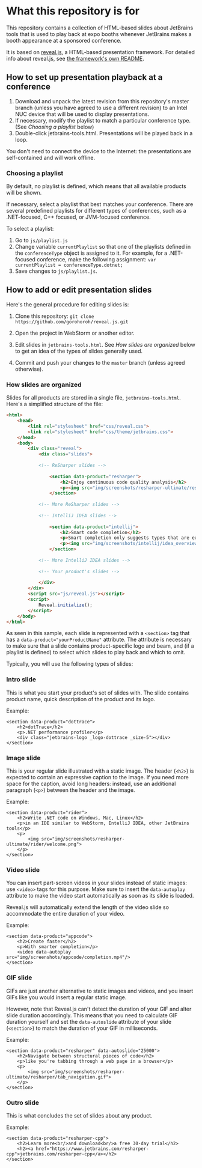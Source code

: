 # What this repository is for

This repository contains a collection of HTML-based slides about JetBrains tools that is used to play back at expo booths whenever JetBrains makes a booth appearance at a sponsored conference.

It is based on [reveal.js](https://github.com/hakimel/reveal.js/), a HTML-based presentation framework. For detailed info about reveal.js, see [the framework's own README](https://github.com/hakimel/reveal.js/blob/master/README.md).

## How to set up presentation playback at a conference

1. Download and unpack the latest revision from this repository's master branch (unless you have agreed to use a different revision) to an Intel NUC device that will be used to display presentations.
2. If necessary, modify the playlist to match a particular conference type. (See *Choosing a playlist* below)
3. Double-click jetbrains-tools.html. Presentations will be played back in a loop.

You don't need to connect the device to the Internet: the presentations are self-contained and will work offline.

### Choosing a playlist
By default, no playlist is defined, which means that all available products will be shown.

If necessary, select a playlist that best matches your conference. There are several predefined playlists for different types of conferences, such as a .NET-focused, C++ focused, or JVM-focused conference.

To select a playlist:
1. Go to `js/playlist.js`
2. Change variable `currentPlaylist` so that one of the playlists defined in the `conferenceType` object is assigned to it. For example, for a .NET-focused conference, make the following assignment: `var currentPlaylist = conferenceType.dotnet;`
3. Save changes to `js/playlist.js`.


## How to add or edit presentation slides

Here's the general procedure for editing slides is:

1. Clone this repository: `git clone https://github.com/gorohoroh/reveal.js.git`

2. Open the project in WebStorm or another editor.

3. Edit slides in `jetbrains-tools.html`. See *How slides are organized* below to get an idea of the types of slides generally used.

4. Commit and push your changes to the `master` branch (unless agreed otherwise).


### How slides are organized

Slides for all products are stored in a single file, `jetbrains-tools.html`. Here's a simplified structure of the file:

```html
<html>
	<head>
		<link rel="stylesheet" href="css/reveal.css">
		<link rel="stylesheet" href="css/theme/jetbrains.css">
	</head>
	<body>
		<div class="reveal">
			<div class="slides">
			
			<!-- ReSharper slides -->
			
				<section data-product="resharper">
                    <h2>Enjoy continuous code quality analysis</h2>
                    <p><img src="img/screenshots/resharper-ultimate/resharper/code_analysis.png"></p>
                </section>
                
            <!-- More ReSharper slides -->    
            
            <!-- IntelliJ IDEA slides -->
            
                <section data-product="intellij">
                    <h2>Smart code completion</h2>
            		<p>Smart completion only suggests types that are expected in the current context</p>
            		<p><img src="img/screenshots/intellij/idea_overview_7@2x-275.png"></p>
                </section>
                
            <!-- More IntelliJ IDEA slides -->
            
            <!-- Your product's slides -->
                
			</div>
		</div>
		<script src="js/reveal.js"></script>
		<script>
			Reveal.initialize();
		</script>
	</body>
</html>
```

As seen in this sample, each slide is represented with a `<section>` tag that has a `data-product="yourProductName"` attribute. The attribute is necessary to make sure that a slide contains product-specific logo and beam, and (if a playlist is defined) to select which slides to play back and which to omit.

Typically, you will use the following types of slides:

### Intro slide

This is what you start your product's set of slides with. The slide contains product name, quick description of the product and its logo.

Example:
```
<section data-product="dottrace">
    <h2>dotTrace</h2>
    <p>.NET performance profiler</p>
    <div class="jetbrains-logo _logo-dottrace _size-5"></div>
</section>
```

### Image slide

This is your regular slide illustrated with a static image. The header (`<h2>`) is expected to contain an expressive caption to the image. If you need more space for the caption, avoid long headers: instead, use an additional paragraph (`<p>`) between the header and the image.

Example:
```
<section data-product="rider">
    <h2>Write .NET code on Windows, Mac, Linux</h2>
    <p>in an IDE similar to WebStorm, IntelliJ IDEA, other JetBrains tools</p>
    <p>
        <img src="img/screenshots/resharper-ultimate/rider/welcome.png">
    </p>
</section>
```

### Video slide

You can insert part-screen videos in your slides instead of static images: use `<video>` tags for this purpose. Make sure to insert the `data-autoplay` attribute to make the video start automatically as soon as its slide is loaded.

Reveal.js will automatically extend the length of the video slide so accommodate the entire duration of your video.

Example:
```
<section data-product="appcode">
    <h2>Create faster</h2>
    <p>With smarter completion</p>
    <video data-autoplay src="img/screenshots/appcode/completion.mp4"/>
</section>
```

### GIF slide

GIFs are just another alternative to static images and videos, and you insert GIFs like you would insert a regular static image.

However, note that Reveal.js can't detect the duration of your GIF and alter slide duration accordingly. This means that you need to calculate GIF duration yourself and set the `data-autoslide` attribute of your slide (`<section>`) to match the duration of your GIF in milliseconds.

Example:
```
<section data-product="resharper" data-autoslide="25000">
    <h2>Navigate between structural pieces of code</h2>
    <p>like you're tabbing through a web page in a browser</p>
    <p>
        <img src="img/screenshots/resharper-ultimate/resharper/tab_navigation.gif">
    </p>
</section>
```

### Outro slide

This is what concludes the set of slides about any product.

Example:
```
<section data-product="resharper-cpp">
    <h2>Learn more<br/>and download<br/>a free 30-day trial</h2>
    <h2><a href="https://www.jetbrains.com/resharper-cpp">jetbrains.com/resharper-cpp</a></h2>
</section>
```
